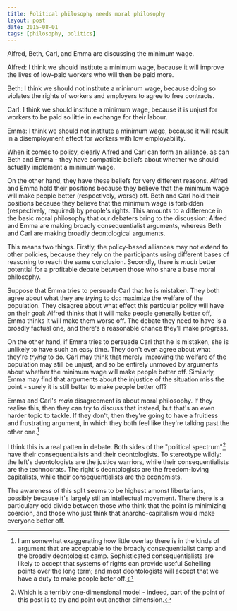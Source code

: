 ```yaml
---
title: Political philosophy needs moral philosophy
layout: post
date: 2015-08-01
tags: [philosophy, politics]
---
```


Alfred, Beth, Carl, and Emma are discussing the minimum wage.

Alfred: I think we should institute a minimum wage, because it will improve the
lives of low-paid workers who will then be paid more.

Beth: I think we should not institute a minimum wage, because doing so violates
the rights of workers and employers to agree to free contracts.

Carl: I think we should institute a minimum wage, because it is unjust for
workers to be paid so little in exchange for their labour.

Emma: I think we should not institute a minimum wage, because it will result in
a disemployment effect for workers with low employability.

When it comes to policy, clearly Alfred and Carl can form an alliance, as can
Beth and Emma - they have compatible beliefs about whether we should actually
implement a minimum wage.

On the other hand, they have these beliefs for very different reasons. Alfred
and Emma hold their positions because they believe that the minimum wage will
make people better (respectively, worse) off. Beth and Carl hold their positions
because they believe that the minimum wage is forbidden (respectively, required)
by people's rights. This amounts to a difference in the basic moral philosophy
that our debaters bring to the discussion: Alfred and Emma are making broadly
consequentialist arguments, whereas Beth and Carl are making broadly
deontological arguments.

This means two things. Firstly, the policy-based alliances may not extend to
other policies, because they rely on the participants using different bases of
reasoning to reach the same conclusion. Secondly, there is *much* better
potential for a profitable debate between those who share a base moral
philosophy.

Suppose that Emma tries to persuade Carl that he is mistaken. They both agree
about what they are *trying* to do: maximize the welfare of the population. They
disagree about what effect this particular policy will have on their goal:
Alfred thinks that it will make people generally better off, Emma thinks it will
make them worse off. The debate they need to have is a broadly factual one, and
there's a reasonable chance they'll make progress.

On the other hand, if Emma tries to persuade Carl that he is mistaken, she is
unlikely to have such an easy time. They don't even agree about what they're
*trying* to do. Carl may think that merely improving the welfare of the
population may still be unjust, and so be entirely unmoved by arguments about
whether the minimum wage will make people better off. Similarly, Emma may find
that arguments about the injustice of the situation miss the point - surely it
is still better to make people better off?
 
Emma and Carl's *main* disagreement is about moral philosophy. If they realise
this, then they can try to discuss that instead, but that's an even harder topic
to tackle. If they don't, then they're going to have a fruitless and frustrating
argument, in which they both feel like they're talking past the other
one.[^exaggerate]

[^exaggerate]: I am somewhat exaggerating how little overlap there is in the
    kinds of argument that are acceptable to the broadly consequentialist camp and
    the broadly deontologist camp. Sophisticated consequentialists are likely to
    accept that systems of rights can provide useful Schelling points over the long
    term; and most deontologists will accept that we have a duty to make people
    beter off.

I think this is a real patten in debate. Both sides of the "political
spectrum"[^spectrum] have their consequentialists and their deontologists. To
stereotype wildly: the left's deontologists are the justice warriors, while their
consequentialists are the technocrats. The right's deontologists are the
freedom-loving capitalists, while their consequentialists are the economists.

[^spectrum]: Which is a terribly one-dimensional model - indeed, part of the
    point of this post is to try and point out another dimension.
    
The awareness of this split seems to be highest amonst libertarians, possibly
because it's largely stil an intellectual movement. There there is a particulary
odd divide between those who think that the point is minimizing coercion, and
those who just think that anarcho-capitalism would make everyone better off.


